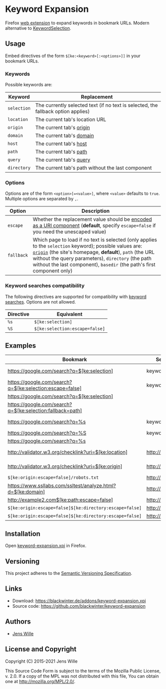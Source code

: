 # Keyword Expansion

Firefox [web extension](https://developer.mozilla.org/en-US/Add-ons/WebExtensions) to expand keywords in bookmark URLs. Modern alternative to [KeywordSelection](http://dragtotab.mozdev.org/keywordselection/).


## Usage

Embed directives of the form `$[ke:<keyword>[:<options>]]` in your bookmark URLs.

### Keywords

Possible keywords are:

Keyword     | Replacement
------------|------------
`selection` | The currently selected text (if no text is selected, the fallback option applies)
`location`  | The current tab's location URL
`origin`    | The current tab's [origin](https://developer.mozilla.org/en-US/docs/Web/API/URLUtils/origin)
`domain`    | The current tab's [domain](https://developer.mozilla.org/en-US/docs/Web/API/URLUtils/hostname)
`host`      | The current tab's [host](https://developer.mozilla.org/en-US/docs/Web/API/URLUtils/host)
`path`      | The current tab's [path](https://developer.mozilla.org/en-US/docs/Web/API/URLUtils/pathname)
`query`     | The current tab's [query](https://developer.mozilla.org/en-US/docs/Web/API/URLUtils/search)
`directory` | The current tab's path without the last component

### Options

Options are of the form `<option>[=<value>]`, where `<value>` defaults to `true`. Multiple options are separated by `,`.

Option     | Description
-----------|------------
`escape`   | Whether the replacement value should be [encoded as a URI component](https://developer.mozilla.org/en-US/docs/Web/JavaScript/Reference/Global_Objects/encodeURIComponent) (**default**, specify `escape=false` if you need the unescaped value)
`fallback` | Which page to load if no text is selected (only applies to the `selection` keyword); possible values are: [`origin`](https://developer.mozilla.org/en-US/docs/Web/API/URLUtils/origin) (the site's homepage, **default**), `path` (the URL without the query parameters), `directory` (the path without the last component), `basedir` (the path's first component only)

### Keyword searches compatibility

The following directives are supported for compatibility with [keyword searches](http://kb.mozillazine.org/Using_keyword_searches). Options are not allowed.

Directive | Equivalent
----------|-------------------------------------------
`%s`      | `$[ke:selection]`
`%S`      | `$[ke:selection:escape=false]`


## Examples

Bookmark                                                        | Selection/Location         | Result
----------------------------------------------------------------|----------------------------|-------
https://google.com/search?q=$[ke:selection]                     | keyword selection          | https://google.com/search?q=keyword%20selection
https://google.com/search?q=$[ke:selection:escape=false]        | keyword selection          | https://google.com/search?q=keyword selection
https://google.com/search?q=$[ke:selection]                     |                            | https://google.com
https://google.com/search?q=$[ke:selection:fallback=path]       |                            | https://google.com/search
https://google.com/search?q=%s                                  | keyword selection          | https://google.com/search?q=keyword%20selection
https://google.com/search?q=%S                                  | keyword selection          | https://google.com/search?q=keyword selection
https://google.com/search?q=%s                                  |                            | https://google.com
http://validator.w3.org/checklink?uri=$[ke:location]            | http://example.com/foo/bar | http://validator.w3.org/checklink?uri=http%3A%2F%2Fexample.com%2Ffoo%2Fbar
http://validator.w3.org/checklink?uri=$[ke:origin]              | http://example.com/foo/bar | http://validator.w3.org/checklink?uri=http%3A%2F%2Fexample.com
`$[ke:origin:escape=false]/robots.txt`                          | http://example.com/foo/bar | http://example.com/robots.txt
https://www.ssllabs.com/ssltest/analyze.html?d=$[ke:domain]     | http://example.com/foo/bar | https://www.ssllabs.com/ssltest/analyze.html?d=example.com
http://example2.com$[ke:path:escape=false]                      | http://example.com/foo/bar | http://example2.com/foo/bar
`$[ke:origin:escape=false]$[ke:directory:escape=false]`         | http://example.com/foo/bar | http://example.com/foo/
`$[ke:origin:escape=false]$[ke:directory:escape=false]`         | http://example.com/foo     | http://example.com/


## Installation

Open [keyword-expansion.xpi](https://blackwinter.de/addons/keyword-expansion.xpi) in Firefox.


## Versioning

This project adheres to the [Semantic Versioning Specification](http://semver.org/).


## Links

* Download:    https://blackwinter.de/addons/keyword-expansion.xpi
* Source code: https://github.com/blackwinter/keyword-expansion

## Authors

* [Jens Wille](mailto:jens.wille@gmail.com)


## License and Copyright

Copyright (C) 2015-2021 Jens Wille

This Source Code Form is subject to the terms of the Mozilla Public License, v. 2.0. If a copy of the MPL was not distributed with this file, You can obtain one at http://mozilla.org/MPL/2.0/.
